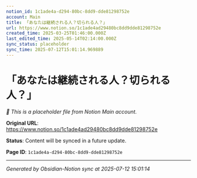 ```yaml
---
notion_id: 1c1ade4a-d294-80bc-8dd9-dde81298752e
account: Main
title: 「あなたは継続される人？切られる人？」
url: https://www.notion.so/1c1ade4ad29480bc8dd9dde81298752e
created_time: 2025-03-25T01:46:00.000Z
last_edited_time: 2025-05-14T02:14:00.000Z
sync_status: placeholder
sync_time: 2025-07-12T15:01:14.969889
---
```


# 「あなたは継続される人？切られる人？」

*🔄 This is a placeholder file from Notion Main account.*

**Original URL**: https://www.notion.so/1c1ade4ad29480bc8dd9dde81298752e

**Status**: Content will be synced in a future update.

**Page ID**: `1c1ade4a-d294-80bc-8dd9-dde81298752e`

---

*Generated by Obsidian-Notion sync at 2025-07-12 15:01:14*

